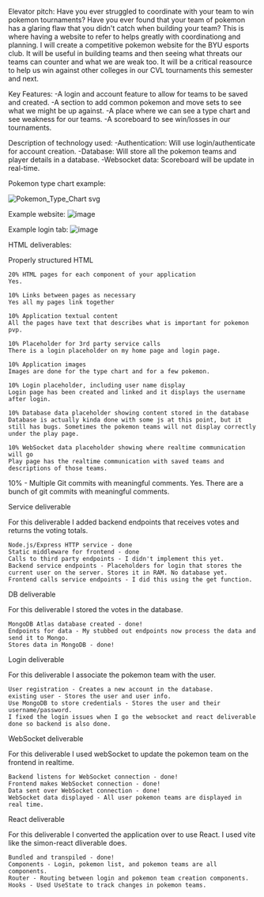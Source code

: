 Elevator pitch:
Have you ever struggled to coordinate with your team to win pokemon tournaments? Have you ever found that your team of pokemon has a glaring flaw that you didn't catch when building your team? This is where having a website to refer to helps greatly with coordinationg and planning. I will create a competitive pokemon website for the BYU esports club. It will be useful in building teams and then seeing what threats our teams can counter and what we are weak too. It will be a critical reasource to  help us win against other colleges in our CVL tournaments this semester and next. 

Key Features: 
-A login and account feature to allow for teams to be saved and created.
-A section to add common pokemon and move sets to see what we might be up against.
-A place where we can see a type chart and see weakness for our teams.
-A scoreboard to see win/losses in our tournaments. 

Description of technology used:
-Authentication: Will use login/authenticate for account creation.
-Database: Will store all the pokemon teams and player details in a database. 
-Websocket data: Scoreboard will be update in real-time.

Pokemon type chart example: 

![Pokemon_Type_Chart svg](https://github.com/jrp244/startup/assets/83414799/ba0bf1a1-a65f-4e53-88fb-00080ced1ce9)

Example website: 
![image](https://github.com/jrp244/startup/assets/83414799/0ff789e2-df14-41a9-bc3f-5915cfe78bc6)

Example login tab:
![image](https://github.com/jrp244/startup/assets/83414799/89519442-a349-4569-a082-42135d1a4a82)

HTML deliverables: 


Properly structured HTML

    20% HTML pages for each component of your application
    Yes. 
    
    10% Links between pages as necessary
    Yes all my pages link together
    
    10% Application textual content
    All the pages have text that describes what is important for pokemon pvp.
    
    10% Placeholder for 3rd party service calls
    There is a login placeholder on my home page and login page.
    
    10% Application images
    Images are done for the type chart and for a few pokemon. 
    
    10% Login placeholder, including user name display
    Login page has been created and linked and it displays the username after login.
    
    10% Database data placeholder showing content stored in the database
    Database is actually kinda done with some js at this point, but it still has bugs. Sometimes the pokemon teams will not display correctly under the play page.
    
    10% WebSocket data placeholder showing where realtime communication will go
    Play page has the realtime communication with saved teams and descriptions of those teams.

10% - Multiple Git commits with meaningful comments.
Yes. There are a bunch of git commits with meaningful comments.

Service deliverable

For this deliverable I added backend endpoints that receives votes and returns the voting totals.

    Node.js/Express HTTP service - done
    Static middleware for frontend - done
    Calls to third party endpoints - I didn't implement this yet.
    Backend service endpoints - Placeholders for login that stores the current user on the server. Stores it in RAM. No database yet.
    Frontend calls service endpoints - I did this using the get function.


DB deliverable

For this deliverable I stored the votes in the database.

    MongoDB Atlas database created - done!
    Endpoints for data - My stubbed out endpoints now process the data and send it to Mongo.
    Stores data in MongoDB - done!

Login deliverable

For this deliverable I associate the pokemon team with the user.

    User registration - Creates a new account in the database.
    existing user - Stores the user and user info.
    Use MongoDB to store credentials - Stores the user and their username/password.
    I fixed the login issues when I go the websocket and react deliverable done so backend is also done.

WebSocket deliverable

For this deliverable I used webSocket to update the pokemon team on the frontend in realtime.

    Backend listens for WebSocket connection - done!
    Frontend makes WebSocket connection - done!
    Data sent over WebSocket connection - done!
    WebSocket data displayed - All user pokemon teams are displayed in real time.

React deliverable

For this deliverable I converted the application over to use React. I used vite like the simon-react dliverable does.

    Bundled and transpiled - done!
    Components - Login, pokemon list, and pokemon teams are all components.
    Router - Routing between login and pokemon team creation components.
    Hooks - Used UseState to track changes in pokemon teams. 





